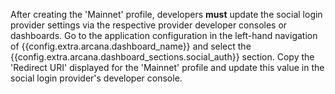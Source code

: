 After creating the 'Mainnet' profile, developers **must** update the social login provider settings via the respective provider developer consoles or dashboards. Go to the application configuration in the left-hand navigation of {{config.extra.arcana.dashboard_name}} and select the {{config.extra.arcana.dashboard_sections.social_auth}} section. Copy the 'Redirect URI' displayed for the 'Mainnet' profile and update this value in the social login provider's developer console.

